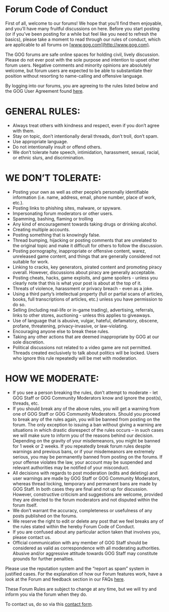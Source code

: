 Forum Code of Conduct
=====================

First of all, welcome to our forums! We hope that you’ll find them enjoyable, and you’ll have many fruitful discussions on here. Before you start posting (or if you’ve been posting for a while but feel like you need to refresh the basics), please take a moment to read through our rules of conduct, which are applicable to all forums on [www.gog.com](http://www.gog.com).

The GOG forums are safe online spaces for holding civil, lively discussion. Please do not ever post with the sole purpose and intention to upset other forum users. Negative comments and minority opinions are absolutely welcome, but forum users are expected to be able to substantiate their position without resorting to name-calling and offensive language.

By logging into our forums, you are agreeing to the rules listed below and the GOG User Agreement found [here](https://support.gog.com/hc/en-us/articles/212632089-User-Agreement).

GENERAL RULES:
==============

*   Always treat others with kindness and respect, even if you don’t agree with them.
*   Stay on topic, don’t intentionally derail threads, don’t troll, don’t spam.
*   Use appropriate language.
*   Do not intentionally insult or offend others.
*   We don’t tolerate hate speech, intimidation, harassment, sexual, racial, or ethnic slurs, and discrimination.

WE DON’T TOLERATE:
==================

*   Posting your own as well as other people’s personally identifiable information (i.e. name, address, email, phone number, place of work, etc.).
*   Posting links to phishing sites, malware, or spyware.
*   Impersonating forum moderators or other users.
*   Spamming, bashing, flaming or trolling
*   Any kind of encouragement towards taking drugs or drinking alcohol.
*   Creating multiple accounts.
*   Posting something that is knowingly false.
*   Thread bumping, hijacking or posting comments that are unrelated to the original topic and make it difficult for others to follow the discussion.
*   Posting pornography, inappropriate or offensive content, warez, unreleased game content, and things that are generally considered not suitable for work.
*   Linking to cracks, key generators, pirated content and promoting piracy overall. However, discussions about piracy are generally acceptable.
*   Posting cheats, hacks, game exploits, and game spoilers - unless you clearly note that this is what your post is about at the top of it.
*   Threats of violence, harassment or privacy breach - even as a joke.
*   Using a third party’s intellectual property (full or partial scans of articles, books, full transcriptions of articles, etc.) unless you have permission to do so.
*   Selling (including real-life or in-game trading), advertising, referrals, links to other stores, auctioning - unless this applies to giveaways.
*   Use of language that is abusive, vulgar, hateful, defamatory, obscene, profane, threatening, privacy-invasive, or law-violating.
*   Encouraging anyone else to break these rules.
*   Taking any other actions that are deemed inappropriate by GOG at our sole discretion.
*   Political discussions not related to a video game are not permitted. Threads created exclusively to talk about politics will be locked. Users who ignore this rule repeatedly will be met with moderation.

HOW WE MODERATE:
================

*   If you see a person breaking the rules, don’t attempt to moderate - let GOG Staff or GOG Community Moderators know and ignore the post(s), threads, etc.
*   If you should break any of the above rules, you will get a warning from one of GOG Staff or GOG Community Moderators. Should you proceed to break any of the rules again, you will be banned from posting on the forum. The only exception to issuing a ban without giving a warning are situations in which drastic disrespect of the rules occurs – in such cases we will make sure to inform you of the reasons behind our decision. Depending on the gravity of your misdemeanors, you might be banned for 1 week or 2 weeks. If you repeatedly break forum rules despite warnings and previous bans, or if your misdemeanors are extremely serious, you may be permanently banned from posting on the forums. If your offense violates the law, your account may be suspended and relevant authorities may be notified of your misconduct.
*   All decisions with regards to post moderation (edits and deleting) and user warnings are made by GOG Staff or GOG Community Moderators, whereas thread locking, temporary and permanent bans are made by GOG Staff. In both cases they are final and not up for discussion. However, constructive criticism and suggestions are welcome, provided they are directed to the forum moderators and not disputed within the forum itself.
*   We don’t warrant the accuracy, completeness or usefulness of any posts published on the forums.
*   We reserve the right to edit or delete any post that we feel breaks any of the rules stated within the hereby Forum Code of Conduct.
*   If you are confused about any particular action taken that involves you, please contact us.
*   Official communication with any member of GOG Staff should be considered as valid as correspondence with all moderating authorities. Abusive and/or aggressive attitude towards GOG Staff may constitute grounds for further penalties.

Please use the reputation system and the “report as spam” system in justified cases. For the explanation of how our Forum features work, have a look at the Forum and feedback section in our FAQs [here](https://support.gog.com/hc/en-us/categories/201526109?product=gog). 

These Forum Rules are subject to change at any time, but we will try and inform you via the forum when they do.

To contact us, do so via this [contact form](https://support.gog.com/hc/en-us/requests/new?category=gog&form=other).